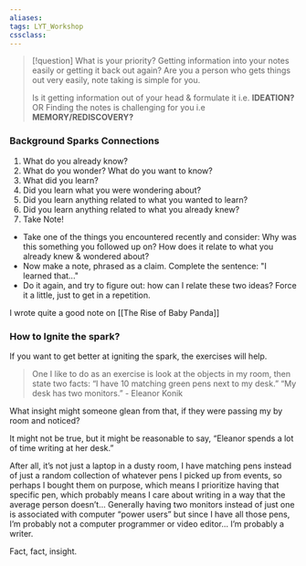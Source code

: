 ```yaml
---
aliases: 
tags: LYT_Workshop  
cssclass:
---
```


> [!question] What is your priority?
> Getting information into your notes easily or getting it back out again?
> Are you a person who gets things out very easily, note taking is simple for you. 
> 
> Is it getting information out of your head & formulate it i.e. **IDEATION?** OR
> Finding the notes is challenging for you i.e **MEMORY/REDISCOVERY?**

### Background Sparks Connections
1. What do you already know?
2. What do you wonder? What do you want to know?
3. What did you learn?
4. Did you learn what you were wondering about?
5. Did you learn anything related to what you wanted to learn?
6. Did you learn anything related to what you already knew?
7. Take Note!


- Take one of the things you encountered recently and consider: Why was this something you followed up on? How does it relate to what you already knew & wondered about?
- Now make a note, phrased as a claim. Complete the sentence: "I learned that..."
- Do it again, and try to figure out: how can I relate these two ideas? Force it a little, just to get in a repetition. 

I wrote quite a good note on  [[The Rise of Baby Panda]]


### How to Ignite the spark?
If you want to get better at igniting the spark, the exercises will help.

> One I like to do as an exercise is look at the objects in my room, then state two facts: “I have 10 matching green pens next to my desk.” “My desk has two monitors.”
> \- Eleanor Konik

What insight might someone glean from that, if they were passing my by room and noticed?

It might not be true, but it might be reasonable to say, “Eleanor spends a lot of time writing at her desk.”

After all, it’s not just a laptop in a dusty room, I have matching pens instead of just a random collection of whatever pens I picked up from events, so perhaps I bought them on purpose, which means I prioritize having that specific pen, which probably means I care about writing in a way that the average person doesn’t… Generally having two monitors instead of just one is associated with computer “power users” but since I have all those pens, I’m probably not a computer programmer or video editor… I’m probably a writer.

Fact, fact, insight.